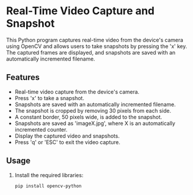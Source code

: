 # Real-Time Video Capture and Snapshot

This Python program captures real-time video from the device's camera using OpenCV and allows users to take snapshots by pressing the 'x' key. The captured frames are displayed, and snapshots are saved with an automatically incremented filename. 

## Features

- Real-time video capture from the device's camera.
- Press 'x' to take a snapshot.
- Snapshots are saved with an automatically incremented filename.
- The snapshot is cropped by removing 30 pixels from each side.
- A constant border, 50 pixels wide, is added to the snapshot.
- Snapshots are saved as 'imageX.jpg', where X is an automatically incremented counter.
- Display the captured video and snapshots.
- Press 'q' or 'ESC' to exit the video capture.

## Usage

1. Install the required libraries:
   ```bash
   pip install opencv-python
